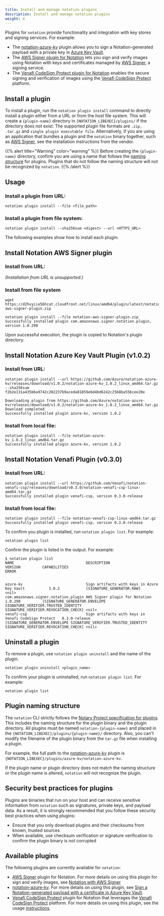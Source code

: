 ```yaml
---
title: Install and manage notation plugins
description: Install and manage notation plugins
weight: 4
---
```


Plugins for `notation` provide functionality and integration with key stores and signing services. For example:
- The [notation-azure-kv](https://github.com/Azure/notation-azure-kv) plugin allows you to sign a Notation-generated payload with a private key in [Azure Key Vault](https://learn.microsoft.com/en-us/azure/key-vault/general/overview?wt.mc_id=azurelearn_inproduct_oss_notaryproject).
- The [AWS Signer plugin for Notation](https://docs.aws.amazon.com/signer/latest/developerguide/image-signing-prerequisites.html) lets you sign and verify images using Notation with keys and certificates managed by [AWS Signer](https://docs.aws.amazon.com/signer/latest/developerguide/Welcome.html), a signing service.
- The [Venafi CodeSign Protect plugin for Notation](https://github.com/Venafi/notation-venafi-csp) enables the secure signing and verification of images using the [Venafi CodeSign Protect](https://venafi.com/codesign-protect/) platform.

## Install a plugin

To install a plugin, run the `notation plugin install` command to directly install a plugin either from a URL or from the host file system. This will create a `{plugin-name}` directory in `{NOTATION_LIBEXEC}/plugins/` if the directory does not exist. The supported plugin file formats are `.zip, .tar.gz` and `single plugin executable file`. Alternatively, if you are using an application that bundles a plugin and the `notation` binary together, such as [AWS Signer](https://docs.aws.amazon.com/signer/latest/developerguide/image-signing-prerequisites.html), see the installation instructions from the vendor.

{{% alert title="Warning" color="warning" %}}
Before creating the `{plugin-name}` directory, confirm you are using a name that follows the [naming structure](#plugin-naming-structure) for plugins. Plugins that do not follow the naming structure will not be recognized by `notation`.
{{% /alert %}}

## Usage

### Install a plugin from URL:

`notation plugin install --file <file_path>`

### Install a plugin from file system: 

`notation plugin install --sha256sum <digest> --url <HTTPS_URL>`

The following examples show how to install each plugin:

## Install Notation AWS Signer plugin

### Install from URL:
*(Installation from URL is unsupported.)*

### Install from file system

```console
wget https://d2hvyiie56hcat.cloudfront.net/linux/amd64/plugin/latest/notation-aws-signer-plugin.zip

notation plugin install --file notation-aws-signer-plugin.zip
Successfully installed plugin com.amazonaws.signer.notation.plugin, version 1.0.298
```
Upon successful execution, the plugin is copied to Notation's plugin directory.

## Install Notation Azure Key Vault Plugin (v1.0.2)

### Install from URL:

```console
notation plugin install --url https://github.com/Azure/notation-azure-kv/releases/download/v1.0.2/notation-azure-kv_1.0.2_linux_amd64.tar.gz --sha256sum f2b2e131a435b6a9742c202237b9aceda81859e6d4bd6242c2568ba556cee20e

Downloading plugin from https://github.com/Azure/notation-azure-kv/releases/download/v1.0.2/notation-azure-kv_1.0.2_linux_amd64.tar.gz
Download completed
Successfully installed plugin azure-kv, version 1.0.2
```

### Install from local file:

```console
notation plugin install --file notation-azure-kv_1.0.2_linux_amd64.tar.gz
Successfully installed plugin azure-kv, version 1.0.2
```

## Install Notation Venafi Plugin (v0.3.0)
### Install from URL:

```console
notation plugin install --url https://github.com/Venafi/notation-venafi-csp/releases/download/v0.3.0/notation-venafi-csp-linux-amd64.tar.gz 
Successfully installed plugin venafi-csp, version 0.3.0-release
```

### Install from local file:

```console
notation plugin install --file notation-venafi-csp-linux-amd64.tar.gz
Successfully installed plugin venafi-csp, version 0.3.0-release
```

To confirm you plugin is installed, run `notation plugin list`. For example:

```console
notation plugin list
```

Confirm the plugin is listed in the output. For example:

```console
$ notation plugin list
NAME                                 DESCRIPTION                                           VERSION          CAPABILITIES                                                             ERROR


azure-kv                             Sign artifacts with keys in Azure Key Vault           1.0.2            [SIGNATURE_GENERATOR.RAW]                                                                     <nil>
com.amazonaws.signer.notation.plugin AWS Signer plugin for Notation                        1.0.298          [SIGNATURE_GENERATOR.ENVELOPE SIGNATURE_VERIFIER.TRUSTED_IDENTITY SIGNATURE_VERIFIER.REVOCATION_CHECK] <nil>
venafi-csp                           Sign artifacts with keys in Venafi CodeSign Protect   0.3.0-release    [SIGNATURE_GENERATOR.ENVELOPE SIGNATURE_VERIFIER.TRUSTED_IDENTITY SIGNATURE_VERIFIER.REVOCATION_CHECK] <nil>
```

## Uninstall a plugin

To remove a plugin, use `notation plugin uninstall` and the name of the plugin.

```console
notation plugin uninstall <plugin_name>
```

To confirm your plugin is uninstalled, run `notation plugin list`. For example:

```console
notation plugin list
```

## Plugin naming structure

The `notation` CLI strictly follows the [Notary Project specification for plugins](https://github.com/notaryproject/specifications/blob/main/specs/plugin-extensibility.md#plugin-mechanism). This includes the naming structure for the plugin binary and the plugin directory. All plugins must be named `notation-{plugin-name}` and placed in the `{NOTATION_LIBEXEC}/plugins/{plugin-name}/` directory. Also, you can't modify the filename of the plugin binary from the `tar.gz` file when installing a plugin.

For example, the full path to the [notation-azure-kv](https://github.com/Azure/notation-azure-kv) plugin is `{NOTATION_LIBEXEC}/plugins/azure-kv/notation-azure-kv`.

If the plugin name or plugin directory does not match the naming structure or the plugin name is altered, `notation` will not recognize the plugin.

## Security best practices for plugins

Plugins are binaries that run on your host and can receive sensitive information from `notation` such as signatures, private keys, and payload data. As a result, it is strongly recommended that you follow these security best practices when using plugins:

- Ensure that you only download plugins and their checksums from known, trusted sources
- When available, use checksum verification or signature verification to confirm the plugin binary is not corrupted

## Available plugins

The following plugins are currently available for `notation`:

- [AWS Signer](https://docs.aws.amazon.com/signer/latest/developerguide/image-signing-prerequisites.html) plugin for Notation. For more details on using this plugin for sign and verify images, see [Notation with AWS Signer](https://aws.amazon.com/blogs/containers/announcing-container-image-signing-with-aws-signer-and-amazon-eks/)
- [notation-azure-kv](https://github.com/Azure/notation-azure-kv). For more details on using this plugin, see [Sign a Notation-generated payload with a certificate in Azure Key Vault](https://learn.microsoft.com/azure/container-registry/container-registry-tutorial-sign-build-push?wt.mc_id=azurelearn_inproduct_oss_notaryproject).
- [Venafi CodeSign Protect](https://github.com/Venafi/notation-venafi-csp) plugin for Notation that leverages the [Venafi CodeSign Protect](https://venafi.com/codesign-protect/) platform.  For more details on using this plugin, see the usage [instructions](https://github.com/Venafi/notation-venafi-csp/blob/main/README.md).